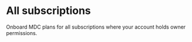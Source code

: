 # All subscriptions

Onboard MDC plans for all subscriptions where your account holds owner permissions.
